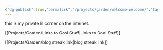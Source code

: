 ```yaml
---
{"dg-publish":true,"permalink":"/projects/garden/welcome-welcome/","tags":["gardenEntry"]}
---
```


this is my private lil corner on the internet.

[[Projects/Garden/Links to Cool Stuff\|Links to Cool Stuff]]

[[Projects/Garden/blog streak link\|blog streak link]]

